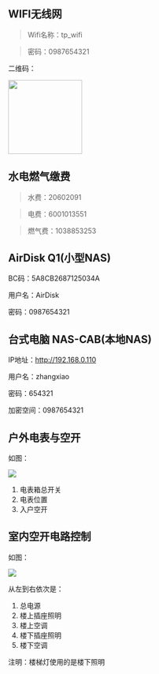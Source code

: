 ## WIFI无线网

>Wifi名称：tp_wifi

>密码：0987654321

二维码：

<img src="https://files.zx588.top/img/2024/04/宜城七里岗八组wifi二维码.webp" width="150px" />

## 水电燃气缴费

>水费：20602091

>电费：6001013551

>燃气费：1038853253

## AirDisk Q1(小型NAS)

BC码：5A8CB2687125034A

用户名：AirDisk

密码：0987654321

## 台式电脑 NAS-CAB(本地NAS)

IP地址：http://192.168.0.110

用户名：zhangxiao

密码：654321

加密空间：0987654321

## 户外电表与空开

如图：

![](https://files.zx588.top/img/2024/04/%E5%AE%9C%E5%9F%8E%E4%B8%83%E9%87%8C%E5%B2%97%E7%94%B5%E8%A1%A8%E7%AE%B1%E7%A4%BA%E6%84%8F%E5%9B%BE.webp)

1. 电表箱总开关
2. 电表位置
3. 入户空开

## 室内空开电路控制

如图：

![](https://files.zx588.top/img/2024/04/%E5%AE%9C%E5%9F%8E%E4%B8%83%E9%87%8C%E5%B2%97%E7%A9%BA%E5%BC%80%E6%8E%A7%E5%88%B6%E5%8A%9F%E8%83%BD.webp)

从左到右依次是：

1. 总电源
2. 楼上插座照明
3. 楼上空调
4. 楼下插座照明
5. 楼下空调

注明：楼梯灯使用的是楼下照明
